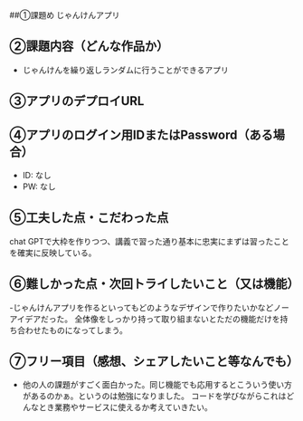 ##①課題め
じゃんけんアプリ

## ②課題内容（どんな作品か）
- じゃんけんを繰り返しランダムに行うことができるアプリ

## ③アプリのデプロイURL

## ④アプリのログイン用IDまたはPassword（ある場合）
- ID: なし
- PW: なし

## ⑤工夫した点・こだわった点
chat GPTで大枠を作りつつ、講義で習った通り基本に忠実にまずは習ったことを確実に反映している。

## ⑥難しかった点・次回トライしたいこと（又は機能）
-じゃんけんアプリを作るといってもどのようなデザインで作りたいかなどノーアイデアだった。
全体像をしっかり持って取り組まないとただの機能だけを持ち合わせたものになってしまう。

## ⑦フリー項目（感想、シェアしたいこと等なんでも）
- 他の人の課題がすごく面白かった。同じ機能でも応用するとこういう使い方があるのかぁ。というのは勉強になりました。
コードを学びながらこれはどんなとき業務やサービスに使えるか考えていきたい。